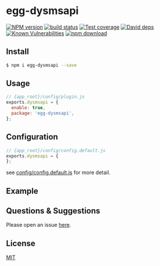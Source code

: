 # egg-dysmsapi

[![NPM version][npm-image]][npm-url]
[![build status][travis-image]][travis-url]
[![Test coverage][codecov-image]][codecov-url]
[![David deps][david-image]][david-url]
[![Known Vulnerabilities][snyk-image]][snyk-url]
[![npm download][download-image]][download-url]

[npm-image]: https://img.shields.io/npm/v/egg-dysmsapi.svg?style=flat-square
[npm-url]: https://npmjs.org/package/egg-dysmsapi
[travis-image]: https://img.shields.io/travis/eggjs/egg-dysmsapi.svg?style=flat-square
[travis-url]: https://travis-ci.org/eggjs/egg-dysmsapi
[codecov-image]: https://img.shields.io/codecov/c/github/eggjs/egg-dysmsapi.svg?style=flat-square
[codecov-url]: https://codecov.io/github/eggjs/egg-dysmsapi?branch=master
[david-image]: https://img.shields.io/david/eggjs/egg-dysmsapi.svg?style=flat-square
[david-url]: https://david-dm.org/eggjs/egg-dysmsapi
[snyk-image]: https://snyk.io/test/npm/egg-dysmsapi/badge.svg?style=flat-square
[snyk-url]: https://snyk.io/test/npm/egg-dysmsapi
[download-image]: https://img.shields.io/npm/dm/egg-dysmsapi.svg?style=flat-square
[download-url]: https://npmjs.org/package/egg-dysmsapi

<!--
Description here.
-->

## Install

```bash
$ npm i egg-dysmsapi --save
```

## Usage

```js
// {app_root}/config/plugin.js
exports.dysmsapi = {
  enable: true,
  package: 'egg-dysmsapi',
};
```

## Configuration

```js
// {app_root}/config/config.default.js
exports.dysmsapi = {
};
```

see [config/config.default.js](config/config.default.js) for more detail.

## Example

<!-- example here -->

## Questions & Suggestions

Please open an issue [here](https://github.com/eggjs/egg/issues).

## License

[MIT](LICENSE)
